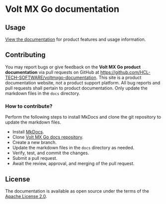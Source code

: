 # Volt MX Go documentation

## Usage

[View the documentation](https://opensource.hcltechsw.com/voltmxgo-documentation) for product features and usage information.  

## Contributing 

You may report bugs or give feedback on the **Volt MX Go product documentation** via pull requests on GitHub at https://github.com/HCL-TECH-SOFTWARE/voltmxgo-documentation. This site is a product documentation website, not a product support platform. All bug reports and pull requests shall pertain to product documentation. Only update the markdown files in the `docs` directory.

### How to contribute?

Perform the following steps to install MkDocs and clone the git repository to update the markdown files.

- Install [MkDocs](https://github.com/squidfunk/mkdocs-material).
- Clone [Volt MX Go docs repository](https://github.com/HCL-TECH-SOFTWARE/voltmxgo-documentation).
- Create a new branch.
- Update the markdown files in the `docs` directory as needed.
- Verify, test, and commit the changes.
- Submit a pull request. 
- Await the review, approval, and merging of the pull request.

## License

The documentation is available as open source under the terms of the [Apache License 2.0](http://www.apache.org/licenses/).